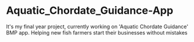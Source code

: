 # Aquatic_Chordate_Guidance-App
It's my final year project, currently working on 'Aquatic Chordate Guidance' BMP app. Helping new fish farmers start their businesses without mistakes
